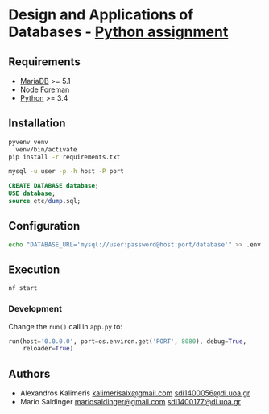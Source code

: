 # Design and Applications of Databases - [Python assignment](docs/Assignment.pdf)

## Requirements

- [MariaDB](https://mariadb.org/) >= 5.1
- [Node Foreman](https://strongloop.github.io/node-foreman/)
- [Python](https://www.python.org/) >= 3.4

## Installation

```sh
pyvenv venv
. venv/bin/activate
pip install -r requirements.txt

mysql -u user -p -h host -P port
```

```sql
CREATE DATABASE database;
USE database;
source etc/dump.sql;
```

## Configuration

```sh
echo "DATABASE_URL='mysql://user:password@host:port/database'" >> .env
```

## Execution

```sh
nf start
```

### Development

Change the `run()` call in `app.py` to:

```python
run(host='0.0.0.0', port=os.environ.get('PORT', 8080), debug=True,
    reloader=True)
```

## Authors

- Alexandros Kalimeris <kalimerisalx@gmail.com> <sdi1400056@di.uoa.gr>
- Mario Saldinger <mariosaldinger@gmail.com> <sdi1400177@di.uoa.gr>
